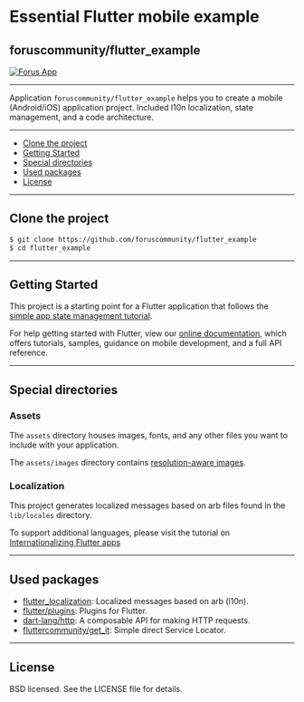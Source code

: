 # Essential Flutter mobile example
## foruscommunity/flutter_example

[![Forus App](https://forus.app/icons/icon-128x128.png)](https://forus.app)

---

Application `foruscommunity/flutter_example` helps you to create a mobile (Android/iOS) application project. Included l10n localization, state management, and a code architecture.

---

* [Clone the project](#clone-the-project)
* [Getting Started](#getting-started)
* [Special directories](#special-directories)
* [Used packages](#used-packages)
* [License](#license)

---

## Clone the project

```sh
$ git clone https://github.com/foruscommunity/flutter_example
$ cd flutter_example
```

---


## Getting Started

This project is a starting point for a Flutter application that follows the
[simple app state management
tutorial](https://flutter.dev/docs/development/data-and-backend/state-mgmt/simple).

For help getting started with Flutter, view our
[online documentation](https://flutter.dev/docs), which offers tutorials,
samples, guidance on mobile development, and a full API reference.

---

## Special directories

### Assets

The `assets` directory houses images, fonts, and any other files you want to
include with your application.

The `assets/images` directory contains [resolution-aware
images](https://flutter.dev/docs/development/ui/assets-and-images#resolution-aware).

### Localization

This project generates localized messages based on arb files found in
the `lib/locales` directory.

To support additional languages, please visit the tutorial on
[Internationalizing Flutter
apps](https://flutter.dev/docs/development/accessibility-and-localization/internationalization)

---

## Used packages

* [flutter_localization](https://docs.flutter.dev/development/accessibility-and-localization/internationalization): Localized messages based on arb (l10n).
* [flutter/plugins](https://github.com/flutter/plugins): Plugins for Flutter.
* [dart-lang/http](https://github.com/dart-lang/http): A composable API for making HTTP requests.
* [fluttercommunity/get_it](https://github.com/fluttercommunity/get_it): Simple direct Service Locator.

---

## License

BSD licensed. See the LICENSE file for details.